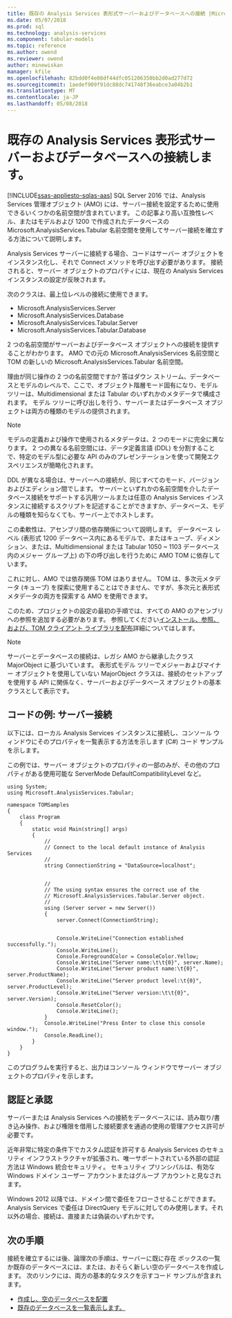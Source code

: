 ```yaml
---
title: 既存の Analysis Services 表形式サーバーおよびデータベースへの接続 |Microsoft ドキュメント
ms.date: 05/07/2018
ms.prod: sql
ms.technology: analysis-services
ms.component: tabular-models
ms.topic: reference
ms.author: owend
ms.reviewer: owend
author: minewiskan
manager: kfile
ms.openlocfilehash: 82bdd0f4e08df44dfc051206350bb2d0ad277d72
ms.sourcegitcommit: 1aedef909f91dc88dc741748f36eabce3a04b2b1
ms.translationtype: MT
ms.contentlocale: ja-JP
ms.lasthandoff: 05/08/2018
---
```

# <a name="connect-to-existing-analysis-services-tabular-server-and-database"></a>既存の Analysis Services 表形式サーバーおよびデータベースへの接続します。
[!INCLUDE[ssas-appliesto-sqlas-aas](../../includes/ssas-appliesto-sqlas-aas.md)]
SQL Server 2016 では、Analysis Services 管理オブジェクト (AMO) には、サーバー接続を設定するために使用できるいくつかの名前空間が含まれています。 この記事より高い互換性レベル、またはモデルおよび 1200 で作成されたデータベースの Microsoft.AnalysisServices.Tabular 名前空間を使用してサーバー接続を確立する方法について説明します。 

Analysis Services サーバーに接続する場合、コードはサーバー オブジェクトをインスタンス化し、それで Connect メソッドを呼び出す必要があります。 接続されると、サーバー オブジェクトのプロパティには、現在の Analysis Services インスタンスの設定が反映されます。 

次のクラスは、最上位レベルの接続に使用できます。 

* Microsoft.AnalysisServices.Server 
* Microsoft.AnalysisServices.Database 
* Microsoft.AnalysisServices.Tabular.Server 
* Microsoft.AnalysisServices.Tabular.Database 

2 つの名前空間がサーバーおよびデータベース オブジェクトへの接続を提供することがわかります。 AMO での元の Microsoft.AnalysisServices 名前空間と TOM の新しいの Microsoft.AnalysisServices.Tabular 名前空間。

理由が同じ操作の 2 つの名前空間ですか? 答はダウン ストリーム、データベースとモデルのレベルで、ここで、オブジェクト階層モード固有になり、モデル ツリーは、Multidimensional または Tabular のいずれかのメタデータで構成されます。 モデル ツリーに呼び出しを行う、サーバーまたはデータベース オブジェクトは両方の種類のモデルの提供されます。

> [!NOTE]  
>  モデルの定義および操作で使用されるメタデータは、2 つのモードに完全に異なります。 2 つの異なる名前空間には、データ定義言語 (DDL) を分割することで、特定のモデル型に必要な API のみのプレゼンテーションを使って開発エクスペリエンスが簡略化されます。 

DDL が異なる場合は、サーバーへの接続が、同じすべてのモード、バージョンおよびエディション間でします。 サーバーといずれかの名前空間を介したデータベース接続をサポートする汎用ツールまたは任意の Analysis Services インスタンスに接続するスクリプトを記述することができますか、データベース、モデルの種類を知らなくても、サーバー上でホストします。  

この柔軟性は、アセンブリ間の依存関係について説明します。 データベース レベル (表形式 1200 データベース内にあるモデルで、またはキューブ、ディメンション、または、Multidimensional または Tabular 1050 ~ 1103 データベース内のメジャー グループ上) の下の呼び出しを行うために AMO TOM に依存しています。 

これに対し、AMO では依存関係 TOM はありません。 TOM は、多次元メタデータ (キューブ) を探索に使用することはできません、ですが、多次元と表形式メタデータの両方を探索する AMO を使用できます。 

このため、プロジェクトの設定の最初の手順では、すべての AMO のアセンブリへの参照を追加する必要があります。 参照してください[インストール、参照、および、TOM クライアント ライブラリを配布](../../analysis-services/tabular-model-programming-compatibility-level-1200/install-distribute-and-reference-the-tabular-object-model.md)詳細についてはします。 

> [!NOTE]  
>  サーバーとデータベースの接続は、レガシ AMO から継承したクラス MajorObject に基づいています。 表形式モデル ツリーでメジャーおよびマイナー オブジェクトを使用していない MajorObject クラスは、接続のセットアップを使用する API に関係なく、サーバーおよびデータベース オブジェクトの基本クラスとして表示です。  

## <a name="code-example-server-connection"></a>コードの例: サーバー接続 

以下には、ローカル Analysis Services インスタンスに接続し、コンソール ウィンドウにそのプロパティを一覧表示する方法を示します (C#) コード サンプルを示します。 

この例では、サーバー オブジェクトのプロパティの一部のみが、その他のプロパティがある使用可能な ServerMode DefaultCompatibilityLevel など。  

```
using System; 
using Microsoft.AnalysisServices.Tabular; 

namespace TOMSamples 
{ 
    class Program 
    { 
        static void Main(string[] args) 
        { 
            // 
            // Connect to the local default instance of Analysis Services 
            // 
            string ConnectionString = "DataSource=localhost"; 


            // 
            // The using syntax ensures the correct use of the 
            // Microsoft.AnalysisServices.Tabular.Server object. 
            // 
            using (Server server = new Server()) 
            { 
                server.Connect(ConnectionString); 

 
                Console.WriteLine("Connection established successfully."); 
                Console.WriteLine(); 
                Console.ForegroundColor = ConsoleColor.Yellow; 
                Console.WriteLine("Server name:\t\t{0}", server.Name); 
                Console.WriteLine("Server product name:\t{0}", server.ProductName); 
                Console.WriteLine("Server product level:\t{0}", server.ProductLevel); 
                Console.WriteLine("Server version:\t\t{0}", server.Version); 
                Console.ResetColor(); 
                Console.WriteLine(); 
            } 
            Console.WriteLine("Press Enter to close this console window."); 
            Console.ReadLine(); 
        } 
    } 
} 
```
このプログラムを実行すると、出力はコンソール ウィンドウでサーバー オブジェクトのプロパティを示します。 

## <a name="authentication-and-authorization"></a>認証と承認 

サーバーまたは Analysis Services への接続をデータベースには、読み取り/書き込み操作、および権限を借用した接続要求を通過の使用の管理アクセス許可が必要です。  

近年非常に特定の条件下でカスタム認証を許可する Analysis Services のセキュリティ インフラストラクチャが拡張され、唯一サポートされている外部の認証方法は Windows 統合セキュリティ。 セキュリティ プリンシパルは、有効な Windows ドメイン ユーザー アカウントまたはグループ アカウントと見なされます。  

Windows 2012 以降では、ドメイン間で委任をフローさせることができます。 Analysis Services で委任は DirectQuery モデルに対してのみ使用します。それ以外の場合、接続は、直接または偽装のいずれかです。 

## <a name="next-steps"></a>次の手順 

接続を確立するには後、論理次の手順は、サーバーに既に存在 ボックスの一覧か既存のデータベースには、または、おそらく新しい空のデータベースを作成します。 次のリンクには、両方の基本的なタスクを示すコード サンプルが含まれます。 

- [作成し、空のデータベースを配置](../../analysis-services/tabular-model-programming-compatibility-level-1200/create-and-deploy-an-empty-database-analysis-services-amo-tom.md)
- [既存のデータベースを一覧表示します。](../../analysis-services/tabular-model-programming-compatibility-level-1200/list-existing-databases-on-a-tabular-server-analysis-services-amo-tom.md)
